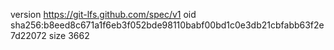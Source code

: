 version https://git-lfs.github.com/spec/v1
oid sha256:b8eed8c671a1f6eb3f052bde98110babf00bd1c0e3db21cbfabb63f2e7d22072
size 3662
